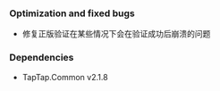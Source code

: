 ### Optimization and fixed bugs
- 修复正版验证在某些情况下会在验证成功后崩溃的问题

### Dependencies

- TapTap.Common v2.1.8